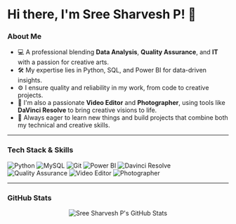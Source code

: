 # Hi there, I'm Sree Sharvesh P! 👋

### About Me

-   💻 A professional blending **Data Analysis**, **Quality Assurance**, and **IT** with a passion for creative arts.
-   🛠️ My expertise lies in Python, SQL, and Power BI for data-driven insights.
-   ⚙️ I ensure quality and reliability in my work, from code to creative projects.
-   🎨 I'm also a passionate **Video Editor** and **Photographer**, using tools like **DaVinci Resolve** to bring creative visions to life.
-   🌱 Always eager to learn new things and build projects that combine both my technical and creative skills.

---

### Tech Stack & Skills

<p>
    <img src="https://img.shields.io/badge/Python-3776AB?style=for-the-badge&logo=python&logoColor=white" alt="Python" />
    <img src="https://img.shields.io/badge/MySQL-4479A1?style=for-the-badge&logo=mysql&logoColor=white" alt="MySQL" />
    <img src="https://img.shields.io/badge/Git-F05032?style=for-the-badge&logo=git&logoColor=white" alt="Git" />
    <img src="https://img.shields.io/badge/Power_BI-F2C811?style=for-the-badge&logo=power-bi&logoColor=black" alt="Power BI" />
    <img src="https://img.shields.io/badge/Davinci_Resolve-303030?style=for-the-badge&logo=davinci-resolve&logoColor=white" alt="Davinci Resolve" />
    <img src="https://img.shields.io/badge/Quality_Assurance-2C2C2C?style=for-the-badge&logo=testing-library&logoColor=white" alt="Quality Assurance" />
    <img src="https://img.shields.io/badge/Video_Editor-C45050?style=for-the-badge&logo=adobe-premiere-pro&logoColor=white" alt="Video Editor" />
    <img src="https://img.shields.io/badge/Photographer-A8A8A8?style=for-the-badge&logo=adobe-photoshop&logoColor=white" alt="Photographer" />
</p>

---

### GitHub Stats

<div align="center">
  <img src="https://github-readme-stats.vercel.app/api?username=sreesharveshp&show_icons=true&theme=dark" alt="Sree Sharvesh P's GitHub Stats" />
</div>
